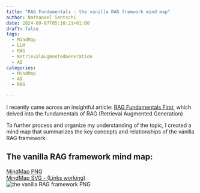 ```yaml
---
title: "RAG Fundamentals - the vanilla RAG framwork mind map"
author: Nathanael Santschi
date: 2024-09-07T05:10:21+01:00
draft: false
tags:
  - MindMap
  - LLM
  - RAG
  - RetrievalAugmentedGeneration
  - AI
categories:
  - MindMap
  - AI
  - RAG
  
---
```


I recently came across an insightful article: [RAG Fundamentals First](https://decodingml.substack.com/p/rag-fundamentals-first?source=queue),
which delved into the fundamentals of RAG (Retrieval Augmented Generation) 

To further process and organize my understanding of the
topic, I created a mind map that summarizes the key concepts and relationships of the vanilla RAG framework:

## The vanilla RAG framework mind map: 
[MindMap PNG](/images/RAG-the-vanilla-RAG-framework-mindmap.png "Preview")  
[MindMap SVG - (Links working)](/images/RAG-the-vanilla-RAG-framework-mindmap.svg "Preview")  
![the vanilla RAG framework PNG](/images/RAG-the-vanilla-RAG-framework-mindmap.png "Preview")



